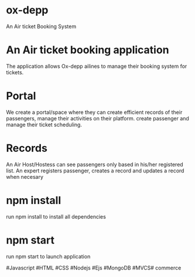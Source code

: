 # ox-depp

An Air ticket Booking System

# An Air ticket booking application

The application allows Ox-depp ailines to manage their booking system for tickets.

# Portal

We create a portal/space where they can create efficient records of their passengers,
manage their activities on their platform. 
create passenger and manage their ticket scheduling.

# Records

An Air Host/Hostess can see passengers only based in his/her registered list. An expert registers passenger, creates a record and updates a record when necesary

# npm install

run npm install to install all dependencies

# npm start

run npm start to launch application

#Javascript
#HTML
#CSS
#Nodejs
#Ejs
#MongoDB
#MVCS# commerce
